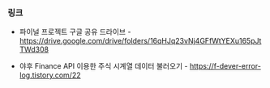 ### 링크

- 파이널 프로젝트 구글 공유 드라이브 - https://drive.google.com/drive/folders/16qHJq23vNj4GFfWtYEXu165pJtTWd308

- 야후 Finance API 이용한 주식 시계열 데이터 불러오기 - https://f-dever-error-log.tistory.com/22
